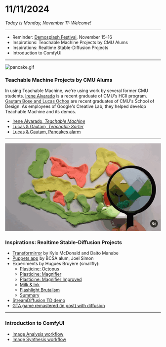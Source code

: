 # 11/11/2024

*Today is Monday, November 11: Welcome!*

--- 


* Reminder: [Demosplash Festival](https://www.demosplash.org/), November 15-16
* Inspirations: Teachable Machine Projects by CMU Alums
* Inspirations: Realtime Stable-Diffusion Projects
* Introduction to ComfyUI
  
---

![pancake.gif](../assignments/images/pancake.gif)

### Teachable Machine Projects by CMU Alums

In using Teachable Machine, we're using work by several former CMU students. [Irene Alvarado](https://www.irenealvarado.com/) is a recent graduate of CMU's HCII program. [Gautam Bose and Lucas Ochoa](https://design.cmu.edu/news/design-alumni-pioneering-business-automation-through-ai-innovation) are recent graduates of CMU's School of Design. As employees of Google's Creative Lab, they helped develop Teachable Machine and its demos. 

* [Irene Alvarado, *Teachable Machine*](https://www.youtube.com/watch?v=T2qQGqZxkD0)
* [Lucas & Gautam, *Teachable Sorter*](https://www.youtube.com/watch?v=ydzJPeeMiMI)
* [Lucas & Gautam, Pancakes alarm](https://medium.com/google-design/teaching-a-bell-to-ring-when-your-pancakes-are-ready-d65db43fffe5)

---

![smallfly_plasticine.gif](images/smallfly_plasticine.gif)

### Inspirations: Realtime Stable-Diffusion Projects

* [Transformirror](https://www.instagram.com/p/C4Rl0m-xXCT/) by Kyle McDonald and Daito Manabe
* [Puppets.app](https://x.com/_joelsimon/status/1766111437674652129) by BCSA alum, Joel Simon
* Experiments by Hugues Bruyère (smallfly): 
  * [Plasticine: Octopus](ttps://www.instagram.com/p/C7ft_5Ztm-9/)
  * [Plasticine: Magnifier](https://www.instagram.com/p/C7syabsN547/)
  * [Plasticine: Magnifier Improved](https://www.instagram.com/p/C8QjD73NsRm/)
  * [Milk & Ink](https://www.instagram.com/p/C8TKkI2Nn5K/)
  * [Flashlight Brutalism](https://www.instagram.com/p/C8k4PuVPNl9/)
  * [Summary](https://www.instagram.com/p/C9nKGOnpnh5/)
* [StreamDiffusion TD demo](https://www.youtube.com/watch?v=X4rlC6y1ahw)
* [GTA game remastered (in post) with diffusion](https://www.reddit.com/r/aivideo/comments/1fx6zdr/gta_iv_with_a_photorealistic_filter_with_runway/)

---

### Introduction to ComfyUI

* [Image Analysis workflow](../../lectures/comfy/image_analysis/readme.md)
* [Image Synthesis workflow](../../lectures/comfy/image_synthesis/readme.md)

